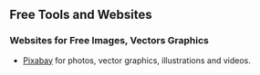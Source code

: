 ## Free Tools and Websites

### Websites for Free Images, Vectors Graphics
* [Pixabay](https://pixabay.com/) for photos, vector graphics, illustrations and videos.

